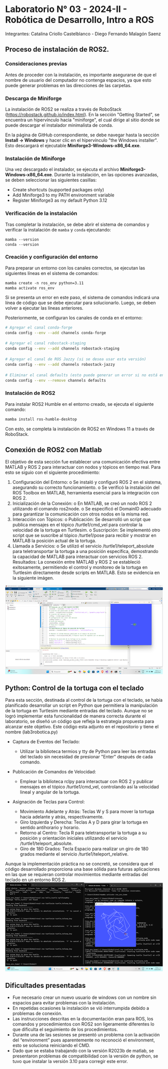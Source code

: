 # Laboratorio N° 03 - 2024-II - Robótica de Desarrollo, Intro a ROS

Integrantes: Catalina Criollo Castelblanco - Diego Fernando Malagón Saenz

## Proceso de instalación de ROS2.

### Consideraciones previas
Antes de proceder con la instalación, es importante asegurarse de que el nombre de usuario del computador no contenga espacios, ya que esto puede generar problemas en las direcciones de las carpetas.

### Descarga de Miniforge
La instalación de ROS2 se realiza a través de RoboStack (https://robostack.github.io/index.html). En la sección "Getting Started", se encuentra un hipervínculo hacia "miniforge", el cual dirige al sitio donde se puede descargar el instalador minimalista de conda.

En la página de GitHub correspondiente, se debe navegar hasta la sección **Install -> Windows** y hacer clic en el hipervínculo "the Windows installer". Esto descargará el ejecutable **Miniforge3-Windows-x86_64.exe**.

### Instalación de Miniforge
Una vez descargado el instalador, se ejecuta el archivo **Miniforge3-Windows-x86_64.exe**. Durante la instalación, en las opciones avanzadas, se deben seleccionar las siguientes casillas:
- Create shortcuts (supported packages only)
- Add Miniforge3 to my PATH environment variable
- Register Miniforge3 as my default Python 3.12

### Verificación de la instalación
Tras completar la instalación, se debe abrir el sistema de comandos y verificar la instalación de `mamba` y `conda` ejecutando:
```
mamba --version
conda --version
```

### Creación y configuración del entorno
Para preparar un entorno con los canales correctos, se ejecutan las siguientes líneas en el sistema de comandos:
```
mamba create -n ros_env python=3.11
mamba activate ros_env
```
Si se presenta un error en este paso, el sistema de comandos indicará una línea de código que se debe ejecutar para solucionarlo. Luego, se deben volver a ejecutar las líneas anteriores.

Posteriormente, se configuran los canales de conda en el entorno:
```sh
# Agregar el canal conda-forge
conda config --env --add channels conda-forge

# Agregar el canal robostack-staging
conda config --env --add channels robostack-staging

# Agregar el canal de ROS Jazzy (si se desea usar esta versión)
conda config --env --add channels robostack-jazzy

# Eliminar el canal defaults (esto puede generar un error si no está en la lista, lo cual es aceptable)
conda config --env --remove channels defaults
```

### Instalación de ROS2
Para instalar ROS2 Humble en el entorno creado, se ejecuta el siguiente comando:
```sh
mamba install ros-humble-desktop
```

Con esto, se completa la instalación de ROS2 en Windows 11 a través de RoboStack.

## Conexión de ROS2 con Matlab
El objetivo de esta sección fue establecer una comunicación efectiva entre MATLAB y ROS 2 para interactuar con nodos y tópicos en tiempo real. Para esto se siguio con el siguiente procedimiento:

1.	Configuración del Entorno:
  o	Se instaló y configuró ROS 2 en el sistema, asegurando su correcto funcionamiento.
  o	Se verificó la instalación del ROS Toolbox en MATLAB, herramienta esencial para la integración con ROS 2.
2.	Inicialización de la Conexión:
o	En MATLAB, se creó un nodo ROS 2 utilizando el comando ros2node.
o	Se especificó el DomainID adecuado para garantizar la comunicación con otros nodos en la misma red.
3.	Interacción con Tópicos:
o	Publicación: Se desarrolló un script que publica mensajes en el tópico /turtle1/cmd_vel para controlar la velocidad de la tortuga en Turtlesim.
o	Suscripción: Se implementó otro script que se suscribe al tópico /turtle1/pose para recibir y mostrar en MATLAB la posición actual de la tortuga.
4.	Llamada a Servicios:
o	Se utilizó el servicio /turtle1/teleport_absolute para teletransportar la tortuga a una posición específica, demostrando la capacidad de MATLAB para interactuar con servicios ROS 2.
Resultados:
La conexión entre MATLAB y ROS 2 se estableció exitosamente, permitiendo el control y monitoreo de la tortuga en Turtlesim directamente desde scripts en MATLAB. Esto se evidencia en la siguiente imágen.

![](matlab1.png)




## Python: Control de la tortuga con el teclado

Para esta sección, destinada al control de la tortuga con el teclado, se había planificado desarrollar un script en Python que permitiera la manipulación de la tortuga en Turtlesim mediante entradas del teclado. Aunque no se logró implementar esta funcionalidad de manera correcta durante el laboratorio, se diseñó un código que refleja la estrategia propuesta para alcanzar este objetivo. Este código esta adjunto en el repositorio y tiene el nombre (lab3robotica.py)

* Captura de Eventos del Teclado:

  - Utilizar la biblioteca termios y tty de Python para leer las entradas del teclado sin necesidad de presionar "Enter" después de cada comando.
* Publicación de Comandos de Velocidad:
  - Emplear la biblioteca rclpy para interactuar con ROS 2 y publicar mensajes en el tópico /turtle1/cmd_vel, controlando así la velocidad lineal y angular de la tortuga.
* Asignación de Teclas para Control:
  - Movimiento Adelante y Atrás: Teclas W y S para mover la tortuga hacia adelante y atrás, respectivamente.
  - Giro Izquierda y Derecha: Teclas A y D para girar la tortuga en sentido antihorario y horario.
  - Retorno al Centro: Tecla R para teletransportar la tortuga a su posición y orientación iniciales utilizando el servicio /turtle1/teleport_absolute.
  - Giro de 180 Grados: Tecla Espacio para realizar un giro de 180 grados mediante el servicio /turtle1/teleport_relative.

Aunque la implementación práctica no se concretó, se considera que el código desarrollado proporciona una base sólida para futuras aplicaciones en las que se requieran controlar movimientos mediante entradas del teclado en un entorno ROS 2.
![](matlab2.png)

## Dificultades presentadas
* Fue necesario crear un nuevo usuario de windows con un nombre sin espacios para evitar problemas con la instalación.
* En repetidas ocasiones la instalación se vió interrumpida debido a problemas de conexión.
* Las instrucciones descritas en la documentación eran para ROS, los comandos y procedimientos con ROS2 son ligeramente diferentes lo que dificulta el seguimiento de los procedimientos.
* Durante una de las sesiones se presentó un problema con la activación del “environment” pues aparentemente no reconoció el environment, esto se soluciona reiniciando el CMD.
* Dado que se estaba trabajando con la versión R2023b de matlab, se presentaron problemas de compatibilidad con la versión de python, se tuvo que instalar la versión 3.10 para corregir este error.




